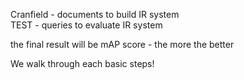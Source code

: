 

Cranfield - documents to build IR system \
TEST - queries to evaluate IR system

the final result will be mAP score - the more the better


We walk through each basic steps!

